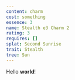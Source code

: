 ```yaml
---
content: charm
cost: something
essence: 3
name: Stealth e3 Charm 2
rating: 3
requires: []
splat: Second Sunrise
trait: Stealth
tree: Sun
---
```


Hello **world**!
